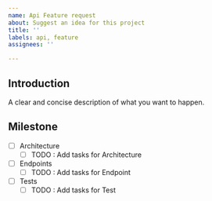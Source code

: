 ```yaml
---
name: Api Feature request
about: Suggest an idea for this project
title: ''
labels: api, feature
assignees: ''

---
```


## Introduction
A clear and concise description of what you want to happen.

## Milestone
- [ ] Architecture
  - [ ] TODO : Add tasks for Architecture
- [ ] Endpoints
  - [ ] TODO : Add tasks for Endpoint
- [ ] Tests
  - [ ] TODO : Add tasks for Test
